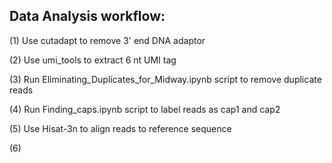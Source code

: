 ## Data Analysis workflow:

(1) Use cutadapt to remove 3' end DNA adaptor

(2) Use umi_tools to extract 6 nt UMI tag

(3) Run Eliminating_Duplicates_for_Midway.ipynb script to remove duplicate reads

(4) Run Finding_caps.ipynb script to label reads as cap1 and cap2

(5) Use Hisat-3n to align reads to reference sequence

(6) 

